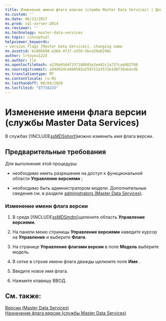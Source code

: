 ```yaml
---
title: Изменение имени флага версии (службы Master Data Services) | Документы Майкрософт
ms.custom: ''
ms.date: 06/13/2017
ms.prod: sql-server-2014
ms.reviewer: ''
ms.technology: master-data-services
ms.topic: conceptual
helpviewer_keywords:
- version flags [Master Data Services], changing name
ms.assetid: bc08b69d-a38d-4f27-a356-5bce29e6248c
author: lrtoyou1223
ms.author: lle
ms.openlocfilehash: a239a9164f337108b01e2ee02c1a737caa982700
ms.sourcegitcommit: ad4d92dce894592a259721a1571b1d8736abacdb
ms.translationtype: MT
ms.contentlocale: ru-RU
ms.lasthandoff: 08/04/2020
ms.locfileid: "87734233"
---
```

# <a name="change-a-version-flag-name-master-data-services"></a>Изменение имени флага версии (службы Master Data Services)
  В службах [!INCLUDE[ssMDSshort](../includes/ssmdsshort-md.md)]можно изменить имя флага версии.  
  
## <a name="prerequisites"></a>Предварительные требования  
 Для выполнения этой процедуры:  
  
-   необходимо иметь разрешение на доступ к функциональной области **Управление версиями** ;  
  
-   необходимо быть администратором модели. Дополнительные сведения см. в разделе [administrators &#40;Master Data Services&#41;](administrators-master-data-services.md).  
  
### <a name="to-change-a-version-flag-name"></a>Изменение имени флага версии  
  
1.  В среде [!INCLUDE[ssMDSmdm](../includes/ssmdsmdm-md.md)]щелкните область **Управление версиями**.  
  
2.  На панели меню страницы **Управление версиями** наведите курсор на **Управление** и выберите **Флаги**.  
  
3.  На странице **Управление флагами версии** в поле **Модель** выберите модель.  
  
4.  В сетке в строке имени флага дважды щелкните поле **Имя** .  
  
5.  Введите новое имя флага.  
  
6.  Нажмите клавишу ВВОД.  
  
## <a name="see-also"></a>См. также:  
 [Версии &#40;Master Data Services&#41;](../../2014/master-data-services/versions-master-data-services.md)   
 [Назначение флага версии (службы Master Data Services)](../../2014/master-data-services/assign-a-flag-to-a-version-master-data-services.md)  
  
  
